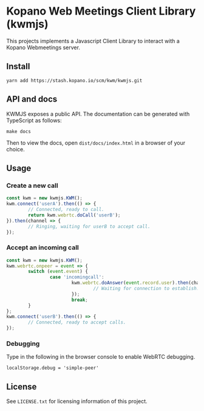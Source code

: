 # Kopano Web Meetings Client Library (kwmjs)

This projects implements a Javascript Client Library to interact with a Kopano
Webmeetings server.

## Install

```
yarn add https://stash.kopano.io/scm/kwm/kwmjs.git
```

## API and docs

KWMJS exposes a public API. The documentation can be generated with TypeScript
as follows:

```
make docs
```

Then to view the docs, open `dist/docs/index.html` in a browser of your choice.

## Usage

### Create a new call

```javascript
const kwm = new kwmjs.KWM();
kwm.connect('userA').then(() => {
        // Connected, ready to call.
        return kwm.webrtc.doCall('userB');
}).then(channel => {
        // Ringing, waiting for userB to accept call.
});
```

### Accept an incoming call

```javascript
const kwm = new kwmjs.KWM();
kwm.webrtc.onpeer = event => {
        switch (event.event) {
                case 'incomingcall':
                        kwm.webrtc.doAnswer(event.record.user).then(channel => {
                                // Waiting for connection to establish.
                        });
                        break;
        }
};
kwm.connect('userB').then(() => {
        // Connected, ready to accept calls.
});
```

### Debugging

Type in the following in the browser console to enable WebRTC debugging.

```
localStorage.debug = 'simple-peer'
```


## License

See `LICENSE.txt` for licensing information of this project.
